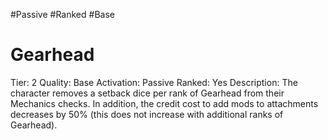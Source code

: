 #Passive 
#Ranked 
#Base 

# Gearhead
Tier: 2
Quality: Base
Activation: Passive
Ranked: Yes
Description: The character removes a setback dice per rank of Gearhead from their Mechanics checks. In addition, the credit cost to add mods to attachments decreases by 50% (this does not increase with additional ranks of Gearhead).